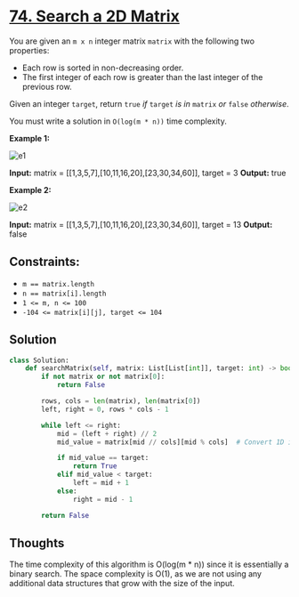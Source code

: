 # [74. Search a 2D Matrix](https://leetcode.com/problems/search-a-2d-matrix/)

You are given an `m x n` integer matrix `matrix` with the following two properties:

- Each row is sorted in non-decreasing order.
- The first integer of each row is greater than the last integer of the previous row.

Given an integer `target`, return `true` *if* `target` *is in* `matrix` *or* `false` *otherwise*.

You must write a solution in `O(log(m * n))` time complexity.

**Example 1:**

![e1](https://assets.leetcode.com/uploads/2020/10/05/mat.jpg)

**Input:** matrix = [[1,3,5,7],[10,11,16,20],[23,30,34,60]], target = 3
**Output:** true

**Example 2:**

![e2](https://assets.leetcode.com/uploads/2020/10/05/mat2.jpg)

**Input:** matrix = [[1,3,5,7],[10,11,16,20],[23,30,34,60]], target = 13
**Output:** false

## **Constraints:**

- `m == matrix.length`
- `n == matrix[i].length`
- `1 <= m, n <= 100`
- `-104 <= matrix[i][j], target <= 104`

## Solution

```python
class Solution:
    def searchMatrix(self, matrix: List[List[int]], target: int) -> bool:
        if not matrix or not matrix[0]:
            return False

        rows, cols = len(matrix), len(matrix[0])
        left, right = 0, rows * cols - 1

        while left <= right:
            mid = (left + right) // 2
            mid_value = matrix[mid // cols][mid % cols]  # Convert 1D index to 2D indices

            if mid_value == target:
                return True
            elif mid_value < target:
                left = mid + 1
            else:
                right = mid - 1

        return False

```

## Thoughts

The time complexity of this algorithm is O(log(m \* n)) since it is essentially a binary search. The space complexity is O(1), as we are not using any additional data structures that grow with the size of the input.
